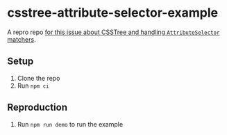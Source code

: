 # csstree-attribute-selector-example

A repro repo [for this issue about CSSTree and handling `AttributeSelector` matchers](https://github.com/csstree/csstree/issues/207).

## Setup

1. Clone the repo
1. Run `npm ci`

## Reproduction

1. Run `npm run demo` to run the example